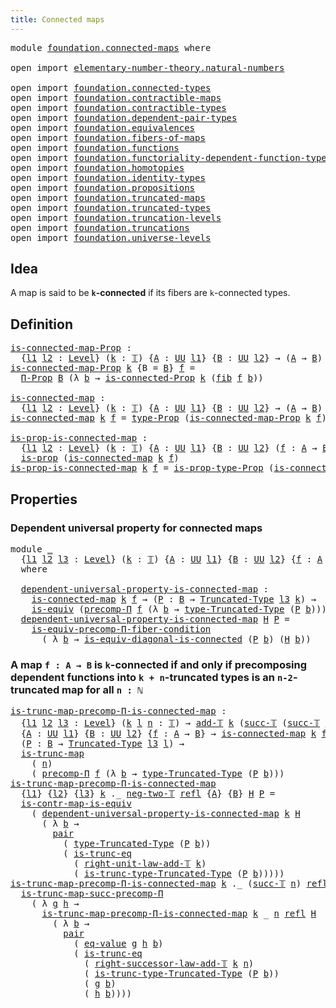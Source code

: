```yaml
---
title: Connected maps
---
```


<pre class="Agda"><a id="40" class="Keyword">module</a> <a id="47" href="foundation.connected-maps.html" class="Module">foundation.connected-maps</a> <a id="73" class="Keyword">where</a>

<a id="80" class="Keyword">open</a> <a id="85" class="Keyword">import</a> <a id="92" href="elementary-number-theory.natural-numbers.html" class="Module">elementary-number-theory.natural-numbers</a>

<a id="134" class="Keyword">open</a> <a id="139" class="Keyword">import</a> <a id="146" href="foundation.connected-types.html" class="Module">foundation.connected-types</a>
<a id="173" class="Keyword">open</a> <a id="178" class="Keyword">import</a> <a id="185" href="foundation.contractible-maps.html" class="Module">foundation.contractible-maps</a>
<a id="214" class="Keyword">open</a> <a id="219" class="Keyword">import</a> <a id="226" href="foundation.contractible-types.html" class="Module">foundation.contractible-types</a>
<a id="256" class="Keyword">open</a> <a id="261" class="Keyword">import</a> <a id="268" href="foundation.dependent-pair-types.html" class="Module">foundation.dependent-pair-types</a>
<a id="300" class="Keyword">open</a> <a id="305" class="Keyword">import</a> <a id="312" href="foundation.equivalences.html" class="Module">foundation.equivalences</a>
<a id="336" class="Keyword">open</a> <a id="341" class="Keyword">import</a> <a id="348" href="foundation.fibers-of-maps.html" class="Module">foundation.fibers-of-maps</a>
<a id="374" class="Keyword">open</a> <a id="379" class="Keyword">import</a> <a id="386" href="foundation.functions.html" class="Module">foundation.functions</a>
<a id="407" class="Keyword">open</a> <a id="412" class="Keyword">import</a> <a id="419" href="foundation.functoriality-dependent-function-types.html" class="Module">foundation.functoriality-dependent-function-types</a>
<a id="469" class="Keyword">open</a> <a id="474" class="Keyword">import</a> <a id="481" href="foundation.homotopies.html" class="Module">foundation.homotopies</a>
<a id="503" class="Keyword">open</a> <a id="508" class="Keyword">import</a> <a id="515" href="foundation.identity-types.html" class="Module">foundation.identity-types</a>
<a id="541" class="Keyword">open</a> <a id="546" class="Keyword">import</a> <a id="553" href="foundation.propositions.html" class="Module">foundation.propositions</a>
<a id="577" class="Keyword">open</a> <a id="582" class="Keyword">import</a> <a id="589" href="foundation.truncated-maps.html" class="Module">foundation.truncated-maps</a>
<a id="615" class="Keyword">open</a> <a id="620" class="Keyword">import</a> <a id="627" href="foundation.truncated-types.html" class="Module">foundation.truncated-types</a>
<a id="654" class="Keyword">open</a> <a id="659" class="Keyword">import</a> <a id="666" href="foundation.truncation-levels.html" class="Module">foundation.truncation-levels</a>
<a id="695" class="Keyword">open</a> <a id="700" class="Keyword">import</a> <a id="707" href="foundation.truncations.html" class="Module">foundation.truncations</a>
<a id="730" class="Keyword">open</a> <a id="735" class="Keyword">import</a> <a id="742" href="foundation.universe-levels.html" class="Module">foundation.universe-levels</a>
</pre>
## Idea

A map is said to be **`k`-connected** if its fibers are `k`-connected types.

## Definition

<pre class="Agda"><a id="is-connected-map-Prop"></a><a id="884" href="foundation.connected-maps.html#884" class="Function">is-connected-map-Prop</a> <a id="906" class="Symbol">:</a>
  <a id="910" class="Symbol">{</a><a id="911" href="foundation.connected-maps.html#911" class="Bound">l1</a> <a id="914" href="foundation.connected-maps.html#914" class="Bound">l2</a> <a id="917" class="Symbol">:</a> <a id="919" href="Agda.Primitive.html#597" class="Postulate">Level</a><a id="924" class="Symbol">}</a> <a id="926" class="Symbol">(</a><a id="927" href="foundation.connected-maps.html#927" class="Bound">k</a> <a id="929" class="Symbol">:</a> <a id="931" href="foundation-core.truncation-levels.html#395" class="Datatype">𝕋</a><a id="932" class="Symbol">)</a> <a id="934" class="Symbol">{</a><a id="935" href="foundation.connected-maps.html#935" class="Bound">A</a> <a id="937" class="Symbol">:</a> <a id="939" href="foundation-core.universe-levels.html#235" class="Primitive">UU</a> <a id="942" href="foundation.connected-maps.html#911" class="Bound">l1</a><a id="944" class="Symbol">}</a> <a id="946" class="Symbol">{</a><a id="947" href="foundation.connected-maps.html#947" class="Bound">B</a> <a id="949" class="Symbol">:</a> <a id="951" href="foundation-core.universe-levels.html#235" class="Primitive">UU</a> <a id="954" href="foundation.connected-maps.html#914" class="Bound">l2</a><a id="956" class="Symbol">}</a> <a id="958" class="Symbol">→</a> <a id="960" class="Symbol">(</a><a id="961" href="foundation.connected-maps.html#935" class="Bound">A</a> <a id="963" class="Symbol">→</a> <a id="965" href="foundation.connected-maps.html#947" class="Bound">B</a><a id="966" class="Symbol">)</a> <a id="968" class="Symbol">→</a> <a id="970" href="foundation-core.propositions.html#1393" class="Function">UU-Prop</a> <a id="978" class="Symbol">(</a><a id="979" href="foundation.connected-maps.html#911" class="Bound">l1</a> <a id="982" href="Agda.Primitive.html#810" class="Primitive Operator">⊔</a> <a id="984" href="foundation.connected-maps.html#914" class="Bound">l2</a><a id="986" class="Symbol">)</a>
<a id="988" href="foundation.connected-maps.html#884" class="Function">is-connected-map-Prop</a> <a id="1010" href="foundation.connected-maps.html#1010" class="Bound">k</a> <a id="1012" class="Symbol">{</a><a id="1013" class="Argument">B</a> <a id="1015" class="Symbol">=</a> <a id="1017" href="foundation.connected-maps.html#1017" class="Bound">B</a><a id="1018" class="Symbol">}</a> <a id="1020" href="foundation.connected-maps.html#1020" class="Bound">f</a> <a id="1022" class="Symbol">=</a>
  <a id="1026" href="foundation-core.propositions.html#6694" class="Function">Π-Prop</a> <a id="1033" href="foundation.connected-maps.html#1017" class="Bound">B</a> <a id="1035" class="Symbol">(λ</a> <a id="1038" href="foundation.connected-maps.html#1038" class="Bound">b</a> <a id="1040" class="Symbol">→</a> <a id="1042" href="foundation.connected-types.html#536" class="Function">is-connected-Prop</a> <a id="1060" href="foundation.connected-maps.html#1010" class="Bound">k</a> <a id="1062" class="Symbol">(</a><a id="1063" href="foundation-core.fibers-of-maps.html#994" class="Function">fib</a> <a id="1067" href="foundation.connected-maps.html#1020" class="Bound">f</a> <a id="1069" href="foundation.connected-maps.html#1038" class="Bound">b</a><a id="1070" class="Symbol">))</a>

<a id="is-connected-map"></a><a id="1074" href="foundation.connected-maps.html#1074" class="Function">is-connected-map</a> <a id="1091" class="Symbol">:</a>
  <a id="1095" class="Symbol">{</a><a id="1096" href="foundation.connected-maps.html#1096" class="Bound">l1</a> <a id="1099" href="foundation.connected-maps.html#1099" class="Bound">l2</a> <a id="1102" class="Symbol">:</a> <a id="1104" href="Agda.Primitive.html#597" class="Postulate">Level</a><a id="1109" class="Symbol">}</a> <a id="1111" class="Symbol">(</a><a id="1112" href="foundation.connected-maps.html#1112" class="Bound">k</a> <a id="1114" class="Symbol">:</a> <a id="1116" href="foundation-core.truncation-levels.html#395" class="Datatype">𝕋</a><a id="1117" class="Symbol">)</a> <a id="1119" class="Symbol">{</a><a id="1120" href="foundation.connected-maps.html#1120" class="Bound">A</a> <a id="1122" class="Symbol">:</a> <a id="1124" href="foundation-core.universe-levels.html#235" class="Primitive">UU</a> <a id="1127" href="foundation.connected-maps.html#1096" class="Bound">l1</a><a id="1129" class="Symbol">}</a> <a id="1131" class="Symbol">{</a><a id="1132" href="foundation.connected-maps.html#1132" class="Bound">B</a> <a id="1134" class="Symbol">:</a> <a id="1136" href="foundation-core.universe-levels.html#235" class="Primitive">UU</a> <a id="1139" href="foundation.connected-maps.html#1099" class="Bound">l2</a><a id="1141" class="Symbol">}</a> <a id="1143" class="Symbol">→</a> <a id="1145" class="Symbol">(</a><a id="1146" href="foundation.connected-maps.html#1120" class="Bound">A</a> <a id="1148" class="Symbol">→</a> <a id="1150" href="foundation.connected-maps.html#1132" class="Bound">B</a><a id="1151" class="Symbol">)</a> <a id="1153" class="Symbol">→</a> <a id="1155" href="foundation-core.universe-levels.html#235" class="Primitive">UU</a> <a id="1158" class="Symbol">(</a><a id="1159" href="foundation.connected-maps.html#1096" class="Bound">l1</a> <a id="1162" href="Agda.Primitive.html#810" class="Primitive Operator">⊔</a> <a id="1164" href="foundation.connected-maps.html#1099" class="Bound">l2</a><a id="1166" class="Symbol">)</a>
<a id="1168" href="foundation.connected-maps.html#1074" class="Function">is-connected-map</a> <a id="1185" href="foundation.connected-maps.html#1185" class="Bound">k</a> <a id="1187" href="foundation.connected-maps.html#1187" class="Bound">f</a> <a id="1189" class="Symbol">=</a> <a id="1191" href="foundation-core.propositions.html#1495" class="Function">type-Prop</a> <a id="1201" class="Symbol">(</a><a id="1202" href="foundation.connected-maps.html#884" class="Function">is-connected-map-Prop</a> <a id="1224" href="foundation.connected-maps.html#1185" class="Bound">k</a> <a id="1226" href="foundation.connected-maps.html#1187" class="Bound">f</a><a id="1227" class="Symbol">)</a>

<a id="is-prop-is-connected-map"></a><a id="1230" href="foundation.connected-maps.html#1230" class="Function">is-prop-is-connected-map</a> <a id="1255" class="Symbol">:</a>
  <a id="1259" class="Symbol">{</a><a id="1260" href="foundation.connected-maps.html#1260" class="Bound">l1</a> <a id="1263" href="foundation.connected-maps.html#1263" class="Bound">l2</a> <a id="1266" class="Symbol">:</a> <a id="1268" href="Agda.Primitive.html#597" class="Postulate">Level</a><a id="1273" class="Symbol">}</a> <a id="1275" class="Symbol">(</a><a id="1276" href="foundation.connected-maps.html#1276" class="Bound">k</a> <a id="1278" class="Symbol">:</a> <a id="1280" href="foundation-core.truncation-levels.html#395" class="Datatype">𝕋</a><a id="1281" class="Symbol">)</a> <a id="1283" class="Symbol">{</a><a id="1284" href="foundation.connected-maps.html#1284" class="Bound">A</a> <a id="1286" class="Symbol">:</a> <a id="1288" href="foundation-core.universe-levels.html#235" class="Primitive">UU</a> <a id="1291" href="foundation.connected-maps.html#1260" class="Bound">l1</a><a id="1293" class="Symbol">}</a> <a id="1295" class="Symbol">{</a><a id="1296" href="foundation.connected-maps.html#1296" class="Bound">B</a> <a id="1298" class="Symbol">:</a> <a id="1300" href="foundation-core.universe-levels.html#235" class="Primitive">UU</a> <a id="1303" href="foundation.connected-maps.html#1263" class="Bound">l2</a><a id="1305" class="Symbol">}</a> <a id="1307" class="Symbol">(</a><a id="1308" href="foundation.connected-maps.html#1308" class="Bound">f</a> <a id="1310" class="Symbol">:</a> <a id="1312" href="foundation.connected-maps.html#1284" class="Bound">A</a> <a id="1314" class="Symbol">→</a> <a id="1316" href="foundation.connected-maps.html#1296" class="Bound">B</a><a id="1317" class="Symbol">)</a> <a id="1319" class="Symbol">→</a>
  <a id="1323" href="foundation-core.propositions.html#1309" class="Function">is-prop</a> <a id="1331" class="Symbol">(</a><a id="1332" href="foundation.connected-maps.html#1074" class="Function">is-connected-map</a> <a id="1349" href="foundation.connected-maps.html#1276" class="Bound">k</a> <a id="1351" href="foundation.connected-maps.html#1308" class="Bound">f</a><a id="1352" class="Symbol">)</a>
<a id="1354" href="foundation.connected-maps.html#1230" class="Function">is-prop-is-connected-map</a> <a id="1379" href="foundation.connected-maps.html#1379" class="Bound">k</a> <a id="1381" href="foundation.connected-maps.html#1381" class="Bound">f</a> <a id="1383" class="Symbol">=</a> <a id="1385" href="foundation-core.propositions.html#1562" class="Function">is-prop-type-Prop</a> <a id="1403" class="Symbol">(</a><a id="1404" href="foundation.connected-maps.html#884" class="Function">is-connected-map-Prop</a> <a id="1426" href="foundation.connected-maps.html#1379" class="Bound">k</a> <a id="1428" href="foundation.connected-maps.html#1381" class="Bound">f</a><a id="1429" class="Symbol">)</a>
</pre>
## Properties

### Dependent universal property for connected maps

<pre class="Agda"><a id="1512" class="Keyword">module</a> <a id="1519" href="foundation.connected-maps.html#1519" class="Module">_</a>
  <a id="1523" class="Symbol">{</a><a id="1524" href="foundation.connected-maps.html#1524" class="Bound">l1</a> <a id="1527" href="foundation.connected-maps.html#1527" class="Bound">l2</a> <a id="1530" href="foundation.connected-maps.html#1530" class="Bound">l3</a> <a id="1533" class="Symbol">:</a> <a id="1535" href="Agda.Primitive.html#597" class="Postulate">Level</a><a id="1540" class="Symbol">}</a> <a id="1542" class="Symbol">(</a><a id="1543" href="foundation.connected-maps.html#1543" class="Bound">k</a> <a id="1545" class="Symbol">:</a> <a id="1547" href="foundation-core.truncation-levels.html#395" class="Datatype">𝕋</a><a id="1548" class="Symbol">)</a> <a id="1550" class="Symbol">{</a><a id="1551" href="foundation.connected-maps.html#1551" class="Bound">A</a> <a id="1553" class="Symbol">:</a> <a id="1555" href="foundation-core.universe-levels.html#235" class="Primitive">UU</a> <a id="1558" href="foundation.connected-maps.html#1524" class="Bound">l1</a><a id="1560" class="Symbol">}</a> <a id="1562" class="Symbol">{</a><a id="1563" href="foundation.connected-maps.html#1563" class="Bound">B</a> <a id="1565" class="Symbol">:</a> <a id="1567" href="foundation-core.universe-levels.html#235" class="Primitive">UU</a> <a id="1570" href="foundation.connected-maps.html#1527" class="Bound">l2</a><a id="1572" class="Symbol">}</a> <a id="1574" class="Symbol">{</a><a id="1575" href="foundation.connected-maps.html#1575" class="Bound">f</a> <a id="1577" class="Symbol">:</a> <a id="1579" href="foundation.connected-maps.html#1551" class="Bound">A</a> <a id="1581" class="Symbol">→</a> <a id="1583" href="foundation.connected-maps.html#1563" class="Bound">B</a><a id="1584" class="Symbol">}</a>
  <a id="1588" class="Keyword">where</a>
  
  <a id="1599" href="foundation.connected-maps.html#1599" class="Function">dependent-universal-property-is-connected-map</a> <a id="1645" class="Symbol">:</a>
    <a id="1651" href="foundation.connected-maps.html#1074" class="Function">is-connected-map</a> <a id="1668" href="foundation.connected-maps.html#1543" class="Bound">k</a> <a id="1670" href="foundation.connected-maps.html#1575" class="Bound">f</a> <a id="1672" class="Symbol">→</a> <a id="1674" class="Symbol">(</a><a id="1675" href="foundation.connected-maps.html#1675" class="Bound">P</a> <a id="1677" class="Symbol">:</a> <a id="1679" href="foundation.connected-maps.html#1563" class="Bound">B</a> <a id="1681" class="Symbol">→</a> <a id="1683" href="foundation-core.truncated-types.html#2039" class="Function">Truncated-Type</a> <a id="1698" href="foundation.connected-maps.html#1530" class="Bound">l3</a> <a id="1701" href="foundation.connected-maps.html#1543" class="Bound">k</a><a id="1702" class="Symbol">)</a> <a id="1704" class="Symbol">→</a>
    <a id="1710" href="foundation-core.equivalences.html#1556" class="Function">is-equiv</a> <a id="1719" class="Symbol">(</a><a id="1720" href="foundation-core.functions.html#782" class="Function">precomp-Π</a> <a id="1730" href="foundation.connected-maps.html#1575" class="Bound">f</a> <a id="1732" class="Symbol">(λ</a> <a id="1735" href="foundation.connected-maps.html#1735" class="Bound">b</a> <a id="1737" class="Symbol">→</a> <a id="1739" href="foundation-core.truncated-types.html#2174" class="Function">type-Truncated-Type</a> <a id="1759" class="Symbol">(</a><a id="1760" href="foundation.connected-maps.html#1675" class="Bound">P</a> <a id="1762" href="foundation.connected-maps.html#1735" class="Bound">b</a><a id="1763" class="Symbol">)))</a>
  <a id="1769" href="foundation.connected-maps.html#1599" class="Function">dependent-universal-property-is-connected-map</a> <a id="1815" href="foundation.connected-maps.html#1815" class="Bound">H</a> <a id="1817" href="foundation.connected-maps.html#1817" class="Bound">P</a> <a id="1819" class="Symbol">=</a>
    <a id="1825" href="foundation-core.functoriality-dependent-function-types.html#2908" class="Function">is-equiv-precomp-Π-fiber-condition</a>
      <a id="1866" class="Symbol">(</a> <a id="1868" class="Symbol">λ</a> <a id="1870" href="foundation.connected-maps.html#1870" class="Bound">b</a> <a id="1872" class="Symbol">→</a> <a id="1874" href="foundation.connected-types.html#1057" class="Function">is-equiv-diagonal-is-connected</a> <a id="1905" class="Symbol">(</a><a id="1906" href="foundation.connected-maps.html#1817" class="Bound">P</a> <a id="1908" href="foundation.connected-maps.html#1870" class="Bound">b</a><a id="1909" class="Symbol">)</a> <a id="1911" class="Symbol">(</a><a id="1912" href="foundation.connected-maps.html#1815" class="Bound">H</a> <a id="1914" href="foundation.connected-maps.html#1870" class="Bound">b</a><a id="1915" class="Symbol">))</a>
</pre>
### A map `f : A → B` is `k`-connected if and only if precomposing dependent functions into `k + n`-truncated types is an `n-2`-truncated map for all `n : ℕ`

<pre class="Agda"><a id="is-trunc-map-precomp-Π-is-connected-map"></a><a id="2090" href="foundation.connected-maps.html#2090" class="Function">is-trunc-map-precomp-Π-is-connected-map</a> <a id="2130" class="Symbol">:</a>
  <a id="2134" class="Symbol">{</a><a id="2135" href="foundation.connected-maps.html#2135" class="Bound">l1</a> <a id="2138" href="foundation.connected-maps.html#2138" class="Bound">l2</a> <a id="2141" href="foundation.connected-maps.html#2141" class="Bound">l3</a> <a id="2144" class="Symbol">:</a> <a id="2146" href="Agda.Primitive.html#597" class="Postulate">Level</a><a id="2151" class="Symbol">}</a> <a id="2153" class="Symbol">(</a><a id="2154" href="foundation.connected-maps.html#2154" class="Bound">k</a> <a id="2156" href="foundation.connected-maps.html#2156" class="Bound">l</a> <a id="2158" href="foundation.connected-maps.html#2158" class="Bound">n</a> <a id="2160" class="Symbol">:</a> <a id="2162" href="foundation-core.truncation-levels.html#395" class="Datatype">𝕋</a><a id="2163" class="Symbol">)</a> <a id="2165" class="Symbol">→</a> <a id="2167" href="foundation.truncation-levels.html#976" class="Function">add-𝕋</a> <a id="2173" href="foundation.connected-maps.html#2154" class="Bound">k</a> <a id="2175" class="Symbol">(</a><a id="2176" href="foundation-core.truncation-levels.html#432" class="InductiveConstructor">succ-𝕋</a> <a id="2183" class="Symbol">(</a><a id="2184" href="foundation-core.truncation-levels.html#432" class="InductiveConstructor">succ-𝕋</a> <a id="2191" href="foundation.connected-maps.html#2158" class="Bound">n</a><a id="2192" class="Symbol">))</a> <a id="2195" href="foundation-core.identity-types.html#1865" class="Function Operator">＝</a> <a id="2197" href="foundation.connected-maps.html#2156" class="Bound">l</a> <a id="2199" class="Symbol">→</a>
  <a id="2203" class="Symbol">{</a><a id="2204" href="foundation.connected-maps.html#2204" class="Bound">A</a> <a id="2206" class="Symbol">:</a> <a id="2208" href="foundation-core.universe-levels.html#235" class="Primitive">UU</a> <a id="2211" href="foundation.connected-maps.html#2135" class="Bound">l1</a><a id="2213" class="Symbol">}</a> <a id="2215" class="Symbol">{</a><a id="2216" href="foundation.connected-maps.html#2216" class="Bound">B</a> <a id="2218" class="Symbol">:</a> <a id="2220" href="foundation-core.universe-levels.html#235" class="Primitive">UU</a> <a id="2223" href="foundation.connected-maps.html#2138" class="Bound">l2</a><a id="2225" class="Symbol">}</a> <a id="2227" class="Symbol">{</a><a id="2228" href="foundation.connected-maps.html#2228" class="Bound">f</a> <a id="2230" class="Symbol">:</a> <a id="2232" href="foundation.connected-maps.html#2204" class="Bound">A</a> <a id="2234" class="Symbol">→</a> <a id="2236" href="foundation.connected-maps.html#2216" class="Bound">B</a><a id="2237" class="Symbol">}</a> <a id="2239" class="Symbol">→</a> <a id="2241" href="foundation.connected-maps.html#1074" class="Function">is-connected-map</a> <a id="2258" href="foundation.connected-maps.html#2154" class="Bound">k</a> <a id="2260" href="foundation.connected-maps.html#2228" class="Bound">f</a> <a id="2262" class="Symbol">→</a>
  <a id="2266" class="Symbol">(</a><a id="2267" href="foundation.connected-maps.html#2267" class="Bound">P</a> <a id="2269" class="Symbol">:</a> <a id="2271" href="foundation.connected-maps.html#2216" class="Bound">B</a> <a id="2273" class="Symbol">→</a> <a id="2275" href="foundation-core.truncated-types.html#2039" class="Function">Truncated-Type</a> <a id="2290" href="foundation.connected-maps.html#2141" class="Bound">l3</a> <a id="2293" href="foundation.connected-maps.html#2156" class="Bound">l</a><a id="2294" class="Symbol">)</a> <a id="2296" class="Symbol">→</a>
  <a id="2300" href="foundation-core.truncated-maps.html#1995" class="Function">is-trunc-map</a>
    <a id="2317" class="Symbol">(</a> <a id="2319" href="foundation.connected-maps.html#2158" class="Bound">n</a><a id="2320" class="Symbol">)</a>
    <a id="2326" class="Symbol">(</a> <a id="2328" href="foundation-core.functions.html#782" class="Function">precomp-Π</a> <a id="2338" href="foundation.connected-maps.html#2228" class="Bound">f</a> <a id="2340" class="Symbol">(λ</a> <a id="2343" href="foundation.connected-maps.html#2343" class="Bound">b</a> <a id="2345" class="Symbol">→</a> <a id="2347" href="foundation-core.truncated-types.html#2174" class="Function">type-Truncated-Type</a> <a id="2367" class="Symbol">(</a><a id="2368" href="foundation.connected-maps.html#2267" class="Bound">P</a> <a id="2370" href="foundation.connected-maps.html#2343" class="Bound">b</a><a id="2371" class="Symbol">)))</a>
<a id="2375" href="foundation.connected-maps.html#2090" class="Function">is-trunc-map-precomp-Π-is-connected-map</a>
  <a id="2417" class="Symbol">{</a><a id="2418" href="foundation.connected-maps.html#2418" class="Bound">l1</a><a id="2420" class="Symbol">}</a> <a id="2422" class="Symbol">{</a><a id="2423" href="foundation.connected-maps.html#2423" class="Bound">l2</a><a id="2425" class="Symbol">}</a> <a id="2427" class="Symbol">{</a><a id="2428" href="foundation.connected-maps.html#2428" class="Bound">l3</a><a id="2430" class="Symbol">}</a> <a id="2432" href="foundation.connected-maps.html#2432" class="Bound">k</a> <a id="2434" class="DottedPattern Symbol">._</a> <a id="2437" href="foundation-core.truncation-levels.html#416" class="InductiveConstructor">neg-two-𝕋</a> <a id="2447" href="foundation-core.identity-types.html#1820" class="InductiveConstructor">refl</a> <a id="2452" class="Symbol">{</a><a id="2453" href="foundation.connected-maps.html#2453" class="Bound">A</a><a id="2454" class="Symbol">}</a> <a id="2456" class="Symbol">{</a><a id="2457" href="foundation.connected-maps.html#2457" class="Bound">B</a><a id="2458" class="Symbol">}</a> <a id="2460" href="foundation.connected-maps.html#2460" class="Bound">H</a> <a id="2462" href="foundation.connected-maps.html#2462" class="Bound">P</a> <a id="2464" class="Symbol">=</a>
  <a id="2468" href="foundation-core.contractible-maps.html#3861" class="Function">is-contr-map-is-equiv</a>
    <a id="2494" class="Symbol">(</a> <a id="2496" href="foundation.connected-maps.html#1599" class="Function">dependent-universal-property-is-connected-map</a> <a id="2542" href="foundation.connected-maps.html#2432" class="Bound">k</a> <a id="2544" href="foundation.connected-maps.html#2460" class="Bound">H</a>
      <a id="2552" class="Symbol">(</a> <a id="2554" class="Symbol">λ</a> <a id="2556" href="foundation.connected-maps.html#2556" class="Bound">b</a> <a id="2558" class="Symbol">→</a>
        <a id="2568" href="foundation-core.dependent-pair-types.html#588" class="InductiveConstructor">pair</a>
          <a id="2583" class="Symbol">(</a> <a id="2585" href="foundation-core.truncated-types.html#2174" class="Function">type-Truncated-Type</a> <a id="2605" class="Symbol">(</a><a id="2606" href="foundation.connected-maps.html#2462" class="Bound">P</a> <a id="2608" href="foundation.connected-maps.html#2556" class="Bound">b</a><a id="2609" class="Symbol">))</a>
          <a id="2622" class="Symbol">(</a> <a id="2624" href="foundation-core.truncated-types.html#1876" class="Function">is-trunc-eq</a>
            <a id="2648" class="Symbol">(</a> <a id="2650" href="foundation.truncation-levels.html#1645" class="Function">right-unit-law-add-𝕋</a> <a id="2671" href="foundation.connected-maps.html#2432" class="Bound">k</a><a id="2672" class="Symbol">)</a>
            <a id="2686" class="Symbol">(</a> <a id="2688" href="foundation-core.truncated-types.html#2253" class="Function">is-trunc-type-Truncated-Type</a> <a id="2717" class="Symbol">(</a><a id="2718" href="foundation.connected-maps.html#2462" class="Bound">P</a> <a id="2720" href="foundation.connected-maps.html#2556" class="Bound">b</a><a id="2721" class="Symbol">)))))</a>
<a id="2727" href="foundation.connected-maps.html#2090" class="Function">is-trunc-map-precomp-Π-is-connected-map</a> <a id="2767" href="foundation.connected-maps.html#2767" class="Bound">k</a> <a id="2769" class="DottedPattern Symbol">._</a> <a id="2772" class="Symbol">(</a><a id="2773" href="foundation-core.truncation-levels.html#432" class="InductiveConstructor">succ-𝕋</a> <a id="2780" href="foundation.connected-maps.html#2780" class="Bound">n</a><a id="2781" class="Symbol">)</a> <a id="2783" href="foundation-core.identity-types.html#1820" class="InductiveConstructor">refl</a> <a id="2788" class="Symbol">{</a><a id="2789" href="foundation.connected-maps.html#2789" class="Bound">A</a><a id="2790" class="Symbol">}</a> <a id="2792" class="Symbol">{</a><a id="2793" href="foundation.connected-maps.html#2793" class="Bound">B</a><a id="2794" class="Symbol">}</a> <a id="2796" class="Symbol">{</a><a id="2797" href="foundation.connected-maps.html#2797" class="Bound">f</a><a id="2798" class="Symbol">}</a> <a id="2800" href="foundation.connected-maps.html#2800" class="Bound">H</a> <a id="2802" href="foundation.connected-maps.html#2802" class="Bound">P</a> <a id="2804" class="Symbol">=</a>
  <a id="2808" href="foundation.functoriality-dependent-function-types.html#10961" class="Function">is-trunc-map-succ-precomp-Π</a>
    <a id="2840" class="Symbol">(</a> <a id="2842" class="Symbol">λ</a> <a id="2844" href="foundation.connected-maps.html#2844" class="Bound">g</a> <a id="2846" href="foundation.connected-maps.html#2846" class="Bound">h</a> <a id="2848" class="Symbol">→</a>
      <a id="2856" href="foundation.connected-maps.html#2090" class="Function">is-trunc-map-precomp-Π-is-connected-map</a> <a id="2896" href="foundation.connected-maps.html#2767" class="Bound">k</a> <a id="2898" class="Symbol">_</a> <a id="2900" href="foundation.connected-maps.html#2780" class="Bound">n</a> <a id="2902" href="foundation-core.identity-types.html#1820" class="InductiveConstructor">refl</a> <a id="2907" href="foundation.connected-maps.html#2800" class="Bound">H</a>
        <a id="2917" class="Symbol">(</a> <a id="2919" class="Symbol">λ</a> <a id="2921" href="foundation.connected-maps.html#2921" class="Bound">b</a> <a id="2923" class="Symbol">→</a>
          <a id="2935" href="foundation-core.dependent-pair-types.html#588" class="InductiveConstructor">pair</a>
            <a id="2952" class="Symbol">(</a> <a id="2954" href="foundation-core.homotopies.html#657" class="Function">eq-value</a> <a id="2963" href="foundation.connected-maps.html#2844" class="Bound">g</a> <a id="2965" href="foundation.connected-maps.html#2846" class="Bound">h</a> <a id="2967" href="foundation.connected-maps.html#2921" class="Bound">b</a><a id="2968" class="Symbol">)</a>
            <a id="2982" class="Symbol">(</a> <a id="2984" href="foundation-core.truncated-types.html#1876" class="Function">is-trunc-eq</a>
              <a id="3010" class="Symbol">(</a> <a id="3012" href="foundation.truncation-levels.html#2149" class="Function">right-successor-law-add-𝕋</a> <a id="3038" href="foundation.connected-maps.html#2767" class="Bound">k</a> <a id="3040" href="foundation.connected-maps.html#2780" class="Bound">n</a><a id="3041" class="Symbol">)</a>
              <a id="3057" class="Symbol">(</a> <a id="3059" href="foundation-core.truncated-types.html#2253" class="Function">is-trunc-type-Truncated-Type</a> <a id="3088" class="Symbol">(</a><a id="3089" href="foundation.connected-maps.html#2802" class="Bound">P</a> <a id="3091" href="foundation.connected-maps.html#2921" class="Bound">b</a><a id="3092" class="Symbol">))</a>
              <a id="3109" class="Symbol">(</a> <a id="3111" href="foundation.connected-maps.html#2844" class="Bound">g</a> <a id="3113" href="foundation.connected-maps.html#2921" class="Bound">b</a><a id="3114" class="Symbol">)</a>
              <a id="3130" class="Symbol">(</a> <a id="3132" href="foundation.connected-maps.html#2846" class="Bound">h</a> <a id="3134" href="foundation.connected-maps.html#2921" class="Bound">b</a><a id="3135" class="Symbol">))))</a>
</pre>